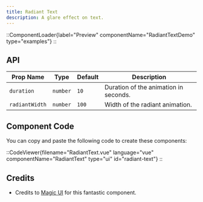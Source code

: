 ```yaml
---
title: Radiant Text
description: A glare effect on text.
---
```


::ComponentLoader{label="Preview" componentName="RadiantTextDemo" type="examples"}
::

## API

| Prop Name      | Type     | Default | Description                           |
| -------------- | -------- | ------- | ------------------------------------- |
| `duration`     | `number` | `10`    | Duration of the animation in seconds. |
| `radiantWidth` | `number` | `100`   | Width of the radiant animation.       |

## Component Code

You can copy and paste the following code to create these components:

::CodeViewer{filename="RadiantText.vue" language="vue" componentName="RadiantText" type="ui" id="radiant-text"}
::

## Credits

- Credits to [Magic UI](https://magicui.design/docs/components/animated-shiny-text) for this fantastic component.
